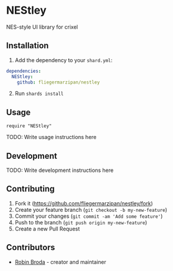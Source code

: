 # NEStley

NES-style UI library for crixel

## Installation

1. Add the dependency to your `shard.yml`:
```yaml
dependencies:
  NEStley:
    github: fliegermarzipan/nestley
```
2. Run `shards install`

## Usage

```crystal
require "NEStley"
```

TODO: Write usage instructions here

## Development

TODO: Write development instructions here

## Contributing

1. Fork it (<https://github.com/fliegermarzipan/nestley/fork>)
2. Create your feature branch (`git checkout -b my-new-feature`)
3. Commit your changes (`git commit -am 'Add some feature'`)
4. Push to the branch (`git push origin my-new-feature`)
5. Create a new Pull Request

## Contributors

- [Robin Broda](https://github.com/coderobe) - creator and maintainer
